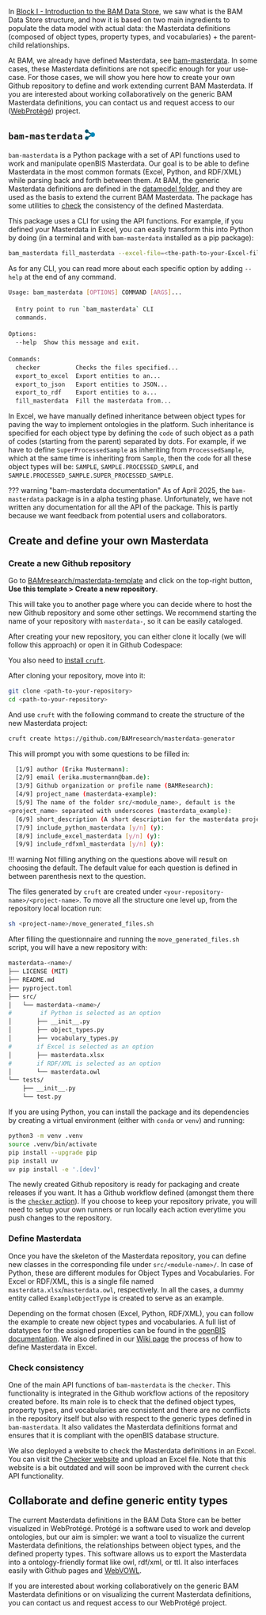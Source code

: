 
In [Block I - Introduction to the BAM Data Store](block_1.md), we saw what is the BAM Data Store structure, and how it is based on two main ingredients to populate the data model with actual data: the Masterdata definitions (composed of object types, property types, and vocabularies) + the parent-child relationships.

At BAM, we already have defined Masterdata, see [bam-masterdata](https://github.com/BAMresearch/bam-masterdata). In some cases, these Masterdata definitions are not specific enough for your use-case. For those cases, we will show you here how to create your own Github repository to define and work extending current BAM Masterdata. If you are interested about working collaboratively on the generic BAM Masterdata definitions, you can contact us and request access to our ([WebProtégé](https://webprotege.stanford.edu/)) project.

## `bam-masterdata` <img src="../assets/bammasterdata_blue_transparent.png" alt="bam-masterdata logo" width="20px"/>

`bam-masterdata` is a Python package with a set of API functions used to work and manipulate openBIS Masterdata. Our goal is to be able to define Masterdata in the most common formats (Excel, Python, and RDF/XML) while parsing back and forth between them. At BAM, the generic Masterdata definitions are defined in the [datamodel folder](https://github.com/BAMresearch/bam-masterdata/blob/main/bam_masterdata/datamodel/), and they are used as the basis to extend the current BAM Masterdata. The package has some utilities to [check](#check-consistency) the consistency of the defined Masterdata.

This package uses a CLI for using the API functions. For example, if you defined your Masterdata in Excel, you can easily transform this into Python by doing (in a terminal and with `bam-masterdata` installed as a pip package):
```sh
bam_masterdata fill_masterdata --excel-file=<the-path-to-your-Excel-file>
```

As for any CLI, you can read more about each specific option by adding `--help` at the end of any command.
```sh
Usage: bam_masterdata [OPTIONS] COMMAND [ARGS]...

  Entry point to run `bam_masterdata` CLI
  commands.

Options:
  --help  Show this message and exit.

Commands:
  checker          Checks the files specified...
  export_to_excel  Export entities to an...
  export_to_json   Export entities to JSON...
  export_to_rdf    Export entities to a...
  fill_masterdata  Fill the masterdata from...
```

In Excel, we have manually defined inheritance between object types for paving the way to implement ontologies in the platform. Such inheritance is specified for each object type by defining the `code` of such object as a path of codes (starting from the parent) separated by dots. For example, if we have to define `SuperProcessedSample` as inheriting from `ProcessedSample`, which at the same time is inheriting from `Sample`, then the `code` for all these object types will be: `SAMPLE`, `SAMPLE.PROCESSED_SAMPLE`, and `SAMPLE.PROCESSED_SAMPLE.SUPER_PROCESSED_SAMPLE`.

??? warning "bam-masterdata documentation"
    As of April 2025, the `bam-masterdata` package is in a alpha testing phase. Unfortunately, we have not written any documentation for all the API of the package. This is partly because we want feedback from potential users and collaborators. 


## Create and define your own Masterdata

### Create a new Github repository

Go to [BAMresearch/masterdata-template](https://github.com/BAMresearch/masterdata-template) and click on the top-right button, **Use this template > Create a new repository**.

This will take you to another page where you can decide where to host the new Github repository and some other settings. We recommend starting the name of your repository with `masterdata-`, so it can be easily cataloged.

After creating your new repository, you can either clone it locally (we will follow this approach) or open it in Github Codespace:

You also need to [install `cruft`](https://cruft.github.io/cruft/#installation).

After cloning your repository, move into it:
```sh
git clone <path-to-your-repository>
cd <path-to-your-repository>
```
And use `cruft` with the following command to create the structure of the new Masterdata project:
```sh
cruft create https://github.com/BAMresearch/masterdata-generator
```

This will prompt you with some questions to be filled in:
```sh
  [1/9] author (Erika Mustermann): 
  [2/9] email (erika.mustermann@bam.de): 
  [3/9] Github organization or profile name (BAMResearch): 
  [4/9] project_name (masterdata-example): 
  [5/9] The name of the folder src/<module_name>, default is the 
<project_name> separated with underscores (masterdata_example): 
  [6/9] short_description (A short description for the masterdata project.): 
  [7/9] include_python_masterdata [y/n] (y): 
  [8/9] include_excel_masterdata [y/n] (y): 
  [9/9] include_rdfxml_masterdata [y/n] (y): 
```

!!! warning
    Not filling anything on the questions above will result on choosing the default. The default value for each question is defined in between parenthesis next to the question.

The files generated by `cruft` are created under `<your-repository-name>/<project-name>`. To move all the structure one level up, from the repository local location run:
```sh
sh <project-name>/move_generated_files.sh
```

After filling the questionnaire and running the `move_generated_files.sh` script, you will have a new repository with:
```sh
masterdata-<name>/
├── LICENSE (MIT)
├── README.md
├── pyproject.toml
├── src/
│   └── masterdata-<name>/
#        if Python is selected as an option
│       ├── __init__.py
│       ├── object_types.py
│       ├── vocabulary_types.py
#       if Excel is selected as an option
│       ├── masterdata.xlsx
#       if RDF/XML is selected as an option
│       └── masterdata.owl
└── tests/
    ├── __init__.py
    └── test.py
```

If you are using Python, you can install the package and its dependencies by creating a virtual environment (either with `conda` or `venv`) and running:
```sh
python3 -m venv .venv
source .venv/bin/activate
pip install --upgrade pip
pip install uv
uv pip install -e '.[dev]'
```

The newly created Github repository is ready for packaging and create releases if you want. It has a Github workflow defined (amongst them there is the [`checker` action](#check-consistency)). If you choose to keep your repository private, you will need to setup your own runners or run locally each action everytime you push changes to the repository.

### Define Masterdata

Once you have the skeleton of the Masterdata repository, you can define new classes in the corresponding file under `src/<module-name>/`. In case of Python, these are different modules for Object Types and Vocabularies. For Excel or RDF/XML, this is a single file named `masterdata.xlsx`/`masterdata.owl`, respectively. In all the cases, a dummy entity called `ExampleObjectType` is created to serve as an example.

Depending on the format chosen (Excel, Python, RDF/XML), you can follow the example to create new object types and vocabularies. A full list of datatypes for the assigned properties can be found in the [openBIS documentation](https://openbis.readthedocs.io/en/20.10.x/user-documentation/general-admin-users/admins-documentation/new-entity-type-registration.html#property-data-types). We also defined in our [Wiki page](https://datastore.bam.de/en/datastore/stewards/definition-of-masterdata) the process of how to define Masterdata in Excel.


### Check consistency

One of the main API functions of `bam-masterdata` is the `checker`. This functionality is integrated in the Github workflow actions of the repository created before. Its main role is to check that the defined object types, property types, and vocabularies are consistent and there are no conflicts in the repository itself but also with respect to the generic types defined in `bam-masterdata`. It also validates the Masterdata definitions format and ensures that it is compliant with the openBIS database structure.

We also deployed a website to check the Masterdata definitions in an Excel. You can visit the [Checker website](https://mdc.datastore.bam.de/) and upload an Excel file. Note that this website is a bit outdated and will soon be improved with the current `check` API functionality.


## Collaborate and define generic entity types

The current Masterdata definitions in the BAM Data Store can be better visualized in WebProtégé. Protégé is a software used to work and develop ontologies, but our aim is simpler: we want a tool to visualize the current Masterdata definitions, the relationships between object types, and the defined property types. This software allows us to export the Masterdata into a ontology-friendly format like owl, rdf/xml, or ttl. It also interfaces easily with Github pages and [WebVOWL](https://github.com/VisualDataWeb/WebVOWL).

If you are interested about working collaboratively on the generic BAM Masterdata definitions or on visualizing the current Masterdata definitions, you can contact us and request access to our WebProtégé project.
